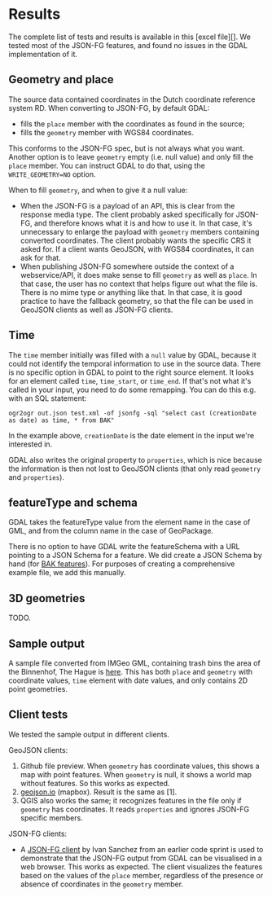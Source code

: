 # Results
The complete list of tests and results is available in this [excel file][]. We tested most of the JSON-FG features, and found no issues in the GDAL implementation of it. 

## Geometry and place
The source data contained coordinates in the Dutch coordinate reference system RD. When converting to JSON-FG, by default GDAL: 
- fills the `place` member with the coordinates as found in the source;
- fills the `geometry` member with WGS84 coordinates. 

This conforms to the JSON-FG spec, but is not always what you want. Another option is to leave `geometry` empty (i.e. null value) and only fill the `place` member. You can instruct GDAL to do that, using the `WRITE_GEOMETRY=NO` option. 

When to fill `geometry`, and when to give it a null value: 
- When the JSON-FG is a payload of an API, this is clear from the response media type. The client probably asked specifically for JSON-FG, and therefore knows what it is and how to use it. In that case, it's unnecessary to enlarge the payload with `geometry` members containing converted coordinates. The client probably wants the specific CRS it asked for. If a client wants GeoJSON, with WGS84 coordinates, it can ask for that. 
- When publishing JSON-FG somewhere outside the context of a webservice/API, it does make sense to fill `geometry` as well as `place`. In that case, the user has no context that helps figure out what the file is. There is no mime type or anything like that. In that case, it is good practice to have the fallback geometry, so that the file can be used in GeoJSON clients as well as JSON-FG clients. 

## Time
The `time` member initially was filled with a `null` value by GDAL, because it could not identify the temporal information to use in the source data. There is no specific option in GDAL to point to the right source element. It looks for an element called `time`, `time_start`, or `time_end`. If that's not what it's called in your input, you need to do some remapping. You can do this e.g. with an SQL statement: 

`ogr2ogr out.json test.xml -of jsonfg -sql "select cast (creationDate as date) as time, * from BAK"`

In the example above, `creationDate` is the date element in the input we're interested in.

GDAL also writes the original property to `properties`, which is nice because the information is then not lost to GeoJSON clients (that only read `geometry` and `properties`). 

## featureType and schema
GDAL takes the featureType value from the element name in the case of GML, and from the column name in the case of GeoPackage. 

There is no option to have GDAL write the featureSchema with a URL pointing to a JSON Schema for a feature. We did create a JSON Schema by hand (for [BAK features](https://github.com/Geonovum/test-ogc-json-fg/blob/main/testdata/bgt/citygml/schema/bak.jschema)). For purposes of creating a comprehensive example file, we add this manually.

## 3D geometries

TODO. 

## Sample output
A sample file converted from IMGeo GML, containing trash bins the area of the Binnenhof, The Hague is [here](https://github.com/Geonovum/test-ogc-json-fg/blob/main/testdata/bgt/citygml/bgt_bak.json). This has both `place` and `geometry` with coordinate values, `time` element with date values, and only contains 2D point geometries. 

## Client tests

We tested the sample output in different clients. 

GeoJSON clients:
1. Github file preview. When `geometry` has coordinate values, this shows a map with point features. When `geometry` is null, it shows a world map without features. So this works as expected.
2. [geojson.io](https://geojson.io/) (mapbox). Result is the same as [1]. 
3. QGIS also works the same; it recognizes features in the file only if `geometry` has coordinates. It reads `properties` and ignores JSON-FG specific members.

JSON-FG clients: 
- A [JSON-FG client](https://ivansanchez.gitlab.io/gleo/demos/jsonfg-drag-drop.html) by Ivan Sanchez from an earlier code sprint is used to demonstrate that the JSON-FG output from GDAL can be visualised in a web browser. This works as expected. The client visualizes the features based on the values of the `place` member, regardless of the presence or absence of coordinates in the `geometry` member. 